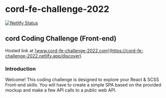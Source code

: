 # cord-fe-challenge-2022

[![Netlify Status](https://api.netlify.com/api/v1/badges/843d8551-2064-453d-b340-0b56f14a4ad5/deploy-status)](https://app.netlify.com/sites/idyllic-crostata-e3b5be/deploys)

## cord Coding Challenge (Front-end)

Hosted link at [www.cord-fe-challenge-2022.com](https://cord-fe-challenge-2022.netlify.app/discover)

### Introduction 
Welcome! This coding challenge is designed to explore your React & SCSS Front-end skills. You will have to create a simple SPA based on the provided mockup and make a few API calls to a public web API.

